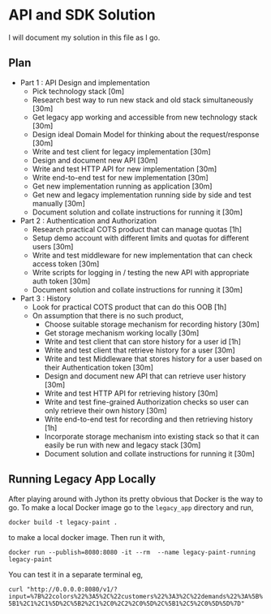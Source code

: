 # API and SDK Solution

I will document my solution in this file as I go.

## Plan

- Part 1 : API Design and implementation
  - Pick technology stack [0m]
  - Research best way to run new stack and old stack simultaneously [30m]
  - Get legacy app working and accessible from new technology stack [30m]
  - Design ideal Domain Model for thinking about the request/response [30m]
  - Write and test client for legacy implementation [30m]
  - Design and document new API [30m]
  - Write and test HTTP API for new implementation [30m]
  - Write end-to-end test for new implementation [30m]
  - Get new implementation running as application [30m]
  - Get new and legacy implementation running side by side and test manually [30m]
  - Document solution and collate instructions for running it [30m]
- Part 2 : Authentication and Authorization
  - Research practical COTS product that can manage quotas [1h]
  - Setup demo account with different limits and quotas for different users [30m]
  - Write and test middleware for new implementation that can check access token [30m]
  - Write scripts for logging in / testing the new API with appropriate auth token [30m]
  - Document solution and collate instructions for running it [30m]
- Part 3 : History
  - Look for practical COTS product that can do this OOB [1h]
  - On assumption that there is no such product,
    - Choose suitable storage mechanism for recording history [30m]
    - Get storage mechanism working locally [30m]
    - Write and test client that can store history for a user id [1h]
    - Write and test client that retrieve history for a user [30m]
    - Write and test Middleware that stores history for a user based on their Authentication token [30m]
    - Design and document new API that can retrieve user history [30m]
    - Write and test HTTP API for retrieving history [30m]
    - Write and test fine-grained Authorization checks so user can only retrieve their own history [30m]
    - Write end-to-end test for recording and then retrieving history [1h]
    - Incorporate storage mechanism into existing stack so that it can easily be run with new and legacy stack [30m]
    - Document solution and collate instructions for running it [30m]

## Running Legacy App Locally

After playing around with Jython its pretty obvious that Docker is the way to go. To make a local Docker image go to the `legacy_app` directory and run,

`docker build -t legacy-paint .`

to make a local docker image. Then run it with,

`docker run --publish=8080:8080 -it --rm  --name legacy-paint-running legacy-paint`

You can test it in a separate terminal eg,

`curl "http://0.0.0.0:8080/v1/?input=%7B%22colors%22%3A5%2C%22customers%22%3A3%2C%22demands%22%3A%5B%5B1%2C1%2C1%5D%2C%5B2%2C1%2C0%2C2%2C0%5D%2C%5B1%2C5%2C0%5D%5D%7D"`